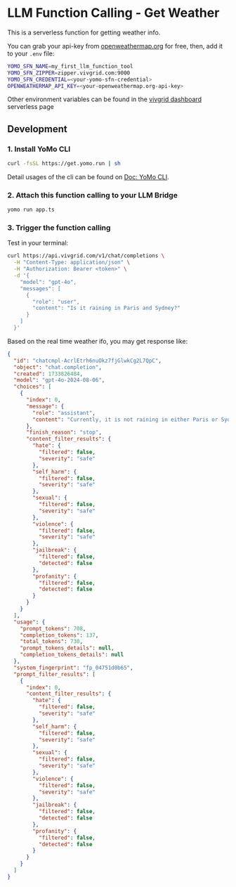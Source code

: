 # LLM Function Calling - Get Weather

This is a serverless function for getting weather info.

You can grab your api-key from [openweathermap.org](https://openweathermap.org) for free, then, add it to your `.env` file:

```sh
YOMO_SFN_NAME=my_first_llm_function_tool
YOMO_SFN_ZIPPER=zipper.vivgrid.com:9000
YOMO_SFN_CREDENTIAL=<your-yomo-sfn-credential>
OPENWEATHERMAP_API_KEY=<your-openweathermap.org-api-key>
```

Other environment variables can be found in the [vivgrid dashboard](https://dashboard.vivgrid.com/) serverless page

## Development

### 1. Install YoMo CLI

```bash
curl -fsSL https://get.yomo.run | sh
```

Detail usages of the cli can be found on [Doc: YoMo CLI](https://yomo.run/docs/cli).

### 2. Attach this function calling to your LLM Bridge

```bash
yomo run app.ts
```

### 3. Trigger the function calling

Test in your terminal:

```bash
curl https://api.vivgrid.com/v1/chat/completions \
  -H "Content-Type: application/json" \
  -H "Authorization: Bearer <token>" \
  -d '{
    "model": "gpt-4o",
    "messages": [
      {
        "role": "user",
        "content": "Is it raining in Paris and Sydney?"
      }
    ]
  }'
```

Based on the real time weather ifo, you may get response like:

```json
{
  "id": "chatcmpl-AcrlEtrh6nuOkz7fjGlwkCg2L7QpC",
  "object": "chat.completion",
  "created": 1733826484,
  "model": "gpt-4o-2024-08-06",
  "choices": [
    {
      "index": 0,
      "message": {
        "role": "assistant",
        "content": "Currently, it is not raining in either Paris or Sydney. \n\n- In **Paris**, the weather is characterized by broken clouds with a temperature of 6.1°C.\n- In **Sydney**, the weather also features broken clouds with a temperature of 20.82°C."
      },
      "finish_reason": "stop",
      "content_filter_results": {
        "hate": {
          "filtered": false,
          "severity": "safe"
        },
        "self_harm": {
          "filtered": false,
          "severity": "safe"
        },
        "sexual": {
          "filtered": false,
          "severity": "safe"
        },
        "violence": {
          "filtered": false,
          "severity": "safe"
        },
        "jailbreak": {
          "filtered": false,
          "detected": false
        },
        "profanity": {
          "filtered": false,
          "detected": false
        }
      }
    }
  ],
  "usage": {
    "prompt_tokens": 708,
    "completion_tokens": 137,
    "total_tokens": 730,
    "prompt_tokens_details": null,
    "completion_tokens_details": null
  },
  "system_fingerprint": "fp_04751d0b65",
  "prompt_filter_results": [
    {
      "index": 0,
      "content_filter_results": {
        "hate": {
          "filtered": false,
          "severity": "safe"
        },
        "self_harm": {
          "filtered": false,
          "severity": "safe"
        },
        "sexual": {
          "filtered": false,
          "severity": "safe"
        },
        "violence": {
          "filtered": false,
          "severity": "safe"
        },
        "jailbreak": {
          "filtered": false,
          "detected": false
        },
        "profanity": {
          "filtered": false,
          "detected": false
        }
      }
    }
  ]
}
```

